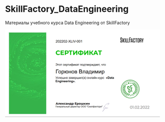 # SkillFactory_DataEngineering
Материалы учебного курса Data Engineering от SkillFactory

![Alt text](sertde.png?raw=true "Title")
